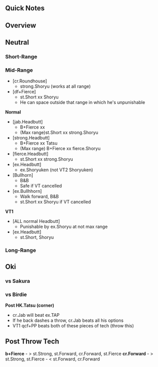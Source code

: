 ## Quick Notes ##

## <a name="Overview">Overview</a> ##

## <a name="Neutral">Neutral</a> ##

### Short-Range ###

### Mid-Range ###

- [cr.Roundhouse]
	- strong.Shoryu (works at all range)
- [df+Fierce]
	- st.Short xx Shoryu
	- He can space outside that range in which he's unpunishable

**Normal**

- [jab.Headbutt]
	- B+Fierce xx
	- (Max range)st.Short xx strong.Shoryu
- [strong.Headbutt]
	- B+Fierce xx Tatsu
	- (Max range) B+Fierce xx fierce.Shoryu
- [fierce.Headbutt]
	- st.Short xx strong.Shoryu
- [ex.Headbutt]
 	- ex.Shoryuken (not VT2 Shoryuken)
- [Bullhorn]
	- B&B
	- Safe if VT cancelled
- [ex.Bullhhorn]
	- Walk forward, B&B
	- st.Short xx Shoryu if VT cancelled

**VT1**

- [ALL normal Headbutt]
	- Punishable by ex.Shoryu at not max range
- [ex.Headbutt]
	- st.Short, Shoryu

### Long-Range ###

## <a name="Oki">Oki</a> ##

### vs Sakura ###

### vs Birdie ###

**Post HK.Tatsu (corner)**
- cr.Jab will beat ex.TAP
- If he back dashes a throw, cr.Jab beats all his options
- VT1 qcf+PP beats both of these pieces of tech (throw this)

## Post Throw Tech ##

**b+Fierce**
	- > st.Strong, st.Forward, cr.Forward, st.Fierce
**cr.Forward**
	- > st.Strong, st.Fierce
	- < st.Forward, cr.Forward
